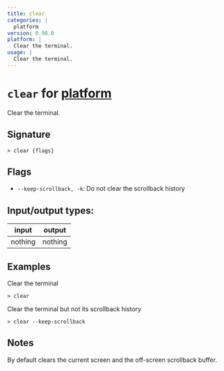 ```yaml
---
title: clear
categories: |
  platform
version: 0.98.0
platform: |
  Clear the terminal.
usage: |
  Clear the terminal.
---
```

<!-- This file is automatically generated. Please edit the command in https://github.com/nushell/nushell instead. -->

# `clear` for [platform](/commands/categories/platform.md)

<div class='command-title'>Clear the terminal.</div>

## Signature

```> clear {flags} ```

## Flags

 -  `--keep-scrollback, -k`: Do not clear the scrollback history


## Input/output types:

| input   | output  |
| ------- | ------- |
| nothing | nothing |

## Examples

Clear the terminal
```nu
> clear

```

Clear the terminal but not its scrollback history
```nu
> clear --keep-scrollback

```

## Notes
By default clears the current screen and the off-screen scrollback buffer.